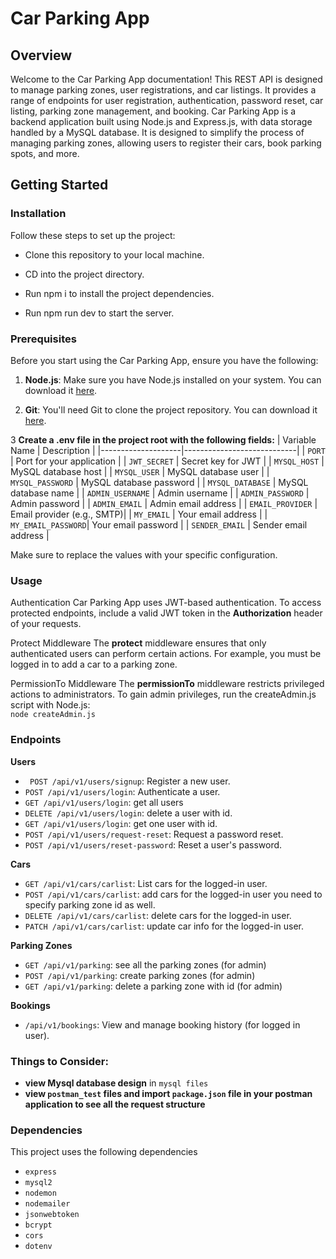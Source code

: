 # Car Parking App

## Overview

Welcome to the Car Parking App documentation! This REST API is designed to manage parking zones, user registrations, and car listings. It provides a range of endpoints for user registration, authentication, password reset, car listing, parking zone management, and booking.
Car Parking App is a backend application built using Node.js and Express.js, with data storage handled by a MySQL database. It is designed to simplify the process of managing parking zones, allowing users to register their cars, book parking spots, and more.

## Getting Started

### Installation

Follow these steps to set up the project:

- Clone this repository to your local machine.

- CD into the project directory.

- Run npm i to install the project dependencies.
- Run npm run dev to start the server.
### Prerequisites

Before you start using the Car Parking App, ensure you have the following:

1. **Node.js**: Make sure you have Node.js installed on your system. You can download it [here](https://nodejs.org/).

2. **Git**: You'll need Git to clone the project repository. You can download it [here](https://git-scm.com/).

3 **Create a .env file in the project root with the following fields:**
| Variable Name | Description |
|--------------------|----------------------------|
| `PORT` | Port for your application |
| `JWT_SECRET` | Secret key for JWT |
| `MYSQL_HOST` | MySQL database host |
| `MYSQL_USER` | MySQL database user |
| `MYSQL_PASSWORD` | MySQL database password |
| `MYSQL_DATABASE` | MySQL database name |
| `ADMIN_USERNAME` | Admin username |
| `ADMIN_PASSWORD` | Admin password |
| `ADMIN_EMAIL` | Admin email address |
| `EMAIL_PROVIDER` | Email provider (e.g., SMTP)|
| `MY_EMAIL` | Your email address |
| `MY_EMAIL_PASSWORD`| Your email password |
| `SENDER_EMAIL` | Sender email address |

Make sure to replace the values with your specific configuration.


### Usage

Authentication
Car Parking App uses JWT-based authentication. To access protected endpoints, include a valid JWT token in the **Authorization** header of your requests.

Protect Middleware
The **protect** middleware ensures that only authenticated users can perform certain actions. For example, you must be logged in to add a car to a parking zone.

PermissionTo Middleware
The **permissionTo** middleware restricts privileged actions to administrators. To gain admin privileges, run the createAdmin.js script with Node.js:
<br>
`node createAdmin.js`

### Endpoints

**Users**

- ` POST /api/v1/users/signup`: Register a new user.
- `POST /api/v1/users/login`: Authenticate a user.
- `GET /api/v1/users/login`: get all users
- `DELETE /api/v1/users/login`: delete a user with id.
- `GET /api/v1/users/login`: get one user with id.
- `POST /api/v1/users/request-reset`: Request a password reset.
- `POST /api/v1/users/reset-password`: Reset a user's password.

**Cars**

- `GET /api/v1/cars/carlist`: List cars for the logged-in user.
- `POST /api/v1/cars/carlist`: add cars for the logged-in user you need to specify parking zone id as well.
- `DELETE /api/v1/cars/carlist`: delete cars for the logged-in user.
- `PATCH /api/v1/cars/carlist`: update car info for the logged-in user.

**Parking Zones**

- `GET /api/v1/parking`: see all the parking zones (for admin)
- `POST /api/v1/parking`: create parking zones (for admin)
- `GET /api/v1/parking`: delete a parking zone with id (for admin)

**Bookings**

- `/api/v1/bookings`: View and manage booking history (for logged in user).

### Things to Consider:

- **view Mysql database design** in `mysql files`
- **view `postman_test` files and import `package.json` file in your postman application to see all the request structure**

### Dependencies

This project uses the following dependencies

- `express`
- `mysql2`
- `nodemon`
- `nodemailer`
- `jsonwebtoken`
- `bcrypt`
- `cors`
- `dotenv`
